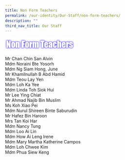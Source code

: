 ```yaml
---
title: Non Form Teachers
permalink: /our-identity/Our-Staff/non-form-teachers/
description: ""
third_nav_title: Our Staff
---
```

<img src="/images/non%20FTs.png" 
     style="width:45%">

Mr Chan Chin San Alvin  
Mdm Noraini Bte Yosorh  
Mdm Ng Siam Hong, June  
Mr Khamilnullah B Abd Hamid  
Mdm Teou Lay Yen  
Mdm Loh Ka Yee  
Mdm Linda Toh Siok Hui  
Mr Lee Ying Chiat  
Mr Ahmad Najib Bin Muslim  
Ms Koh Xiao Pei  
Mdm Nurul Shireen Binte Saburudin  
Mr Hafez Bin Haroon  
Mrs Tan Koi Har   
Mdm Nancy Tung  
Mdm Loo Ai Lin  
Mdm How Ai Leng Irene   
Mdm Mary Martha Katherine Campos  
Mdm Loh Chwee Kim  
Mdm Phua Siew Keng